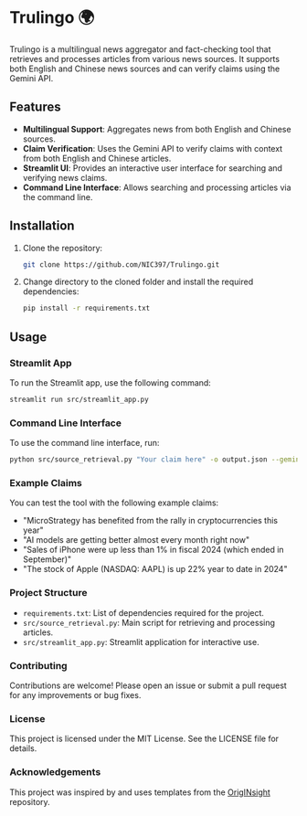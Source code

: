 # Trulingo 🌍

Trulingo is a multilingual news aggregator and fact-checking tool that retrieves and processes articles from various news sources. It supports both English and Chinese news sources and can verify claims using the Gemini API.

## Features

- **Multilingual Support**: Aggregates news from both English and Chinese sources.
- **Claim Verification**: Uses the Gemini API to verify claims with context from both English and Chinese articles.
- **Streamlit UI**: Provides an interactive user interface for searching and verifying news claims.
- **Command Line Interface**: Allows searching and processing articles via the command line.

## Installation

1. Clone the repository:
    ```sh
    git clone https://github.com/NIC397/Trulingo.git
    ```

2. Change directory to the cloned folder and install the required dependencies:
    ```sh
    pip install -r requirements.txt
    ```

## Usage

### Streamlit App

To run the Streamlit app, use the following command:
```sh
streamlit run src/streamlit_app.py
```

### Command Line Interface
To use the command line interface, run:
```sh
python src/source_retrieval.py "Your claim here" -o output.json --gemini-key YOUR_GEMINI_API_KEY --verify --verbose
```

### Example Claims
You can test the tool with the following example claims:

- "MicroStrategy has benefited from the rally in cryptocurrencies this year"
- "AI models are getting better almost every month right now"
- "Sales of iPhone were up less than 1% in fiscal 2024 (which ended in September)"
- "The stock of Apple (NASDAQ: AAPL) is up 22% year to date in 2024"

### Project Structure
- `requirements.txt`: List of dependencies required for the project.
- `src/source_retrieval.py`: Main script for retrieving and processing articles.
- `src/streamlit_app.py`: Streamlit application for interactive use.

### Contributing
Contributions are welcome! Please open an issue or submit a pull request for any improvements or bug fixes.

### License
This project is licensed under the MIT License. See the LICENSE file for details.

### Acknowledgements
This project was inspired by and uses templates from the [OrigINsight](https://github.com/Theod0reWu/OrigINsight) repository.